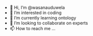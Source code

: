 - 👋 Hi, I’m @wasanauduwela
- 👀 I’m interested in coding
- 🌱 I’m currently learning ontology
- 💞️ I’m looking to collaborate on experts
- 📫 How to reach me ...

<!---
wasanauduwela/wasanauduwela is a ✨ special ✨ repository because its `README.md` (this file) appears on your GitHub profile.
You can click the Preview link to take a look at your changes.
--->
